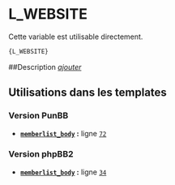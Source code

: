 # L_WEBSITE


Cette variable est utilisable directement.

```html
{L_WEBSITE}
```

##Description
[*ajouter*](https://fa-tvars.appspot.com/var/L_WEBSITE)

## Utilisations dans les templates

### Version PunBB
* __[`memberlist_body`](../tpl/var/punbb/memberlist_body.md#readme) :__ ligne [`72`](../tpl/src/punbb/memberlist_body.tpl#L72)

### Version phpBB2
* __[`memberlist_body`](../tpl/var/subsilver/memberlist_body.md#readme) :__ ligne [`34`](../tpl/src/subsilver/memberlist_body.tpl#L34)